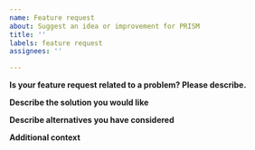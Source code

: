 ```yaml
---
name: Feature request
about: Suggest an idea or improvement for PRISM
title: ''
labels: feature request
assignees: ''

---
```


**Is your feature request related to a problem? Please describe.**
<!--A clear and concise description of what the problem is (e.g., "I'm always frustrated when [...]").-->

**Describe the solution you would like**
<!--A clear and concise description of what you want to happen.-->

**Describe alternatives you have considered**
<!--A clear and concise description of any alternative solutions or features you have considered.-->

**Additional context**
<!--Add any other context or screenshots about the feature request here.-->
